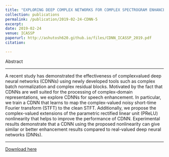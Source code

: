 ```yaml
---
title: "EXPLORING DEEP COMPLEX NETWORKS FOR COMPLEX SPECTROGRAM ENHANCEMENT"
collection: publications
permalink: /publication/2019-02-24-CDNN-5
excerpt: 
date: 2019-02-24
venue: ICASSP
paperurl: http://ashutosh620.github.io/files/CDNN_ICASSP_2019.pdf
citation:

---
```


Abstract

---
A recent study has demonstrated the effectiveness of complexvalued deep neural networks (CDNNs) using newly developed tools such as complex batch normalization and complex residual blocks. Motivated by the fact that CDNNs are well suited for the processing of complex-domain representations, we explore CDNNs for speech enhancement. In particular, we train a CDNN that learns to map the complex-valued noisy short-time Fourier transform (STFT) to the clean STFT. Additionally, we propose the complex-valued extensions of the parametric rectified linear unit (PReLU) nonlinearity that helps to improve the performance of CDNN. Experimental results demonstrate that a CDNN using the proposed nonlinearity can give similar or better enhancement results compared to real-valued deep neural networks (DNNs).

---

[Download here](http://ashutosh620.github.io/files/CDNN_ICASSP_2019.pdf)

